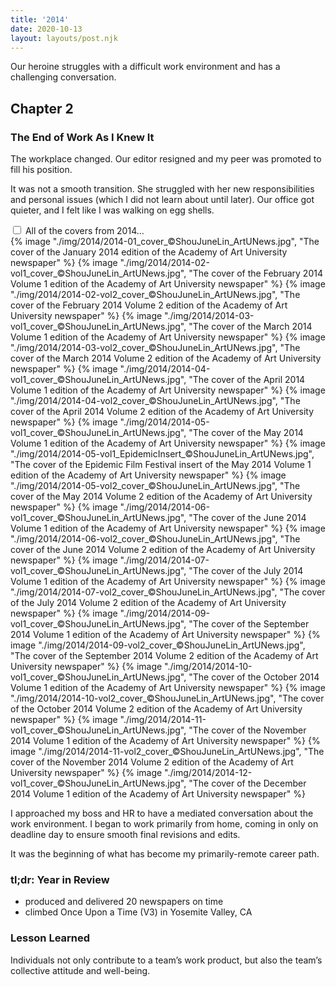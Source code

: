 ```yaml
---
title: '2014'
date: 2020-10-13
layout: layouts/post.njk
---
```


<span class="small-caps">Our heroine struggles</span> with a difficult work environment and has a challenging conversation.

<!-- excerpt -->

<h2>Chapter 2</h2>
<h3>The End of Work As I Knew It</h3>

The workplace changed. Our editor resigned and my peer was promoted to fill his position. 

It was not a smooth transition. She struggled with her new responsibilities and personal issues (which I did not learn about until later). Our office got quieter, and I felt like I was walking on egg shells.

<div class="accordion">
<input type="checkbox" id="2014" class="accordion__input">
<label for="2014" class="accordion__label">All of the covers from 2014...</label>
<div class="img-container">
{% image "./img/2014/2014-01_cover_©ShouJuneLin_ArtUNews.jpg", "The cover of the January 2014 edition of the Academy of Art University newspaper" %}
{% image "./img/2014/2014-02-vol1_cover_©ShouJuneLin_ArtUNews.jpg", "The cover of the February 2014 Volume 1 edition of the Academy of Art University newspaper" %}
{% image "./img/2014/2014-02-vol2_cover_©ShouJuneLin_ArtUNews.jpg", "The cover of the February 2014 Volume 2 edition of the Academy of Art University newspaper" %}
{% image "./img/2014/2014-03-vol1_cover_©ShouJuneLin_ArtUNews.jpg", "The cover of the March 2014 Volume 1 edition of the Academy of Art University newspaper" %}
{% image "./img/2014/2014-03-vol2_cover_©ShouJuneLin_ArtUNews.jpg", "The cover of the March 2014 Volume 2 edition of the Academy of Art University newspaper" %}
{% image "./img/2014/2014-04-vol1_cover_©ShouJuneLin_ArtUNews.jpg", "The cover of the April 2014 Volume 1 edition of the Academy of Art University newspaper" %}
{% image "./img/2014/2014-04-vol2_cover_©ShouJuneLin_ArtUNews.jpg", "The cover of the April 2014 Volume 2 edition of the Academy of Art University newspaper" %}
{% image "./img/2014/2014-05-vol1_cover_©ShouJuneLin_ArtUNews.jpg", "The cover of the May 2014 Volume 1 edition of the Academy of Art University newspaper" %}
{% image "./img/2014/2014-05-vol1_EpidemicInsert_©ShouJuneLin_ArtUNews.jpg", "The cover of the Epidemic Film Festival insert of the May 2014 Volume 1 edition of the Academy of Art University newspaper" %}
{% image "./img/2014/2014-05-vol2_cover_©ShouJuneLin_ArtUNews.jpg", "The cover of the May 2014 Volume 2 edition of the Academy of Art University newspaper" %}
{% image "./img/2014/2014-06-vol1_cover_©ShouJuneLin_ArtUNews.jpg", "The cover of the June 2014 Volume 1 edition of the Academy of Art University newspaper" %}
{% image "./img/2014/2014-06-vol2_cover_©ShouJuneLin_ArtUNews.jpg", "The cover of the June 2014 Volume 2 edition of the Academy of Art University newspaper" %}
{% image "./img/2014/2014-07-vol1_cover_©ShouJuneLin_ArtUNews.jpg", "The cover of the July 2014 Volume 1 edition of the Academy of Art University newspaper" %}
{% image "./img/2014/2014-07-vol2_cover_©ShouJuneLin_ArtUNews.jpg", "The cover of the July 2014 Volume 2 edition of the Academy of Art University newspaper" %}
{% image "./img/2014/2014-09-vol1_cover_©ShouJuneLin_ArtUNews.jpg", "The cover of the September 2014 Volume 1 edition of the Academy of Art University newspaper" %}
{% image "./img/2014/2014-09-vol2_cover_©ShouJuneLin_ArtUNews.jpg", "The cover of the September 2014 Volume 2 edition of the Academy of Art University newspaper" %}
{% image "./img/2014/2014-10-vol1_cover_©ShouJuneLin_ArtUNews.jpg", "The cover of the October 2014 Volume 1 edition of the Academy of Art University newspaper" %}
{% image "./img/2014/2014-10-vol2_cover_©ShouJuneLin_ArtUNews.jpg", "The cover of the October 2014 Volume 2 edition of the Academy of Art University newspaper" %}
{% image "./img/2014/2014-11-vol1_cover_©ShouJuneLin_ArtUNews.jpg", "The cover of the November 2014 Volume 1 edition of the Academy of Art University newspaper" %}
{% image "./img/2014/2014-11-vol2_cover_©ShouJuneLin_ArtUNews.jpg", "The cover of the November 2014 Volume 2 edition of the Academy of Art University newspaper" %}
{% image "./img/2014/2014-12-vol1_cover_©ShouJuneLin_ArtUNews.jpg", "The cover of the December 2014 Volume 1 edition of the Academy of Art University newspaper" %}
</div>
</div>

I approached my boss and HR to have a mediated conversation about the work environment. I began to work primarily from home, coming in only on deadline day to ensure smooth final revisions and edits.

It was the beginning of what has become my primarily-remote career path.

### tl;dr: Year in Review

* produced and delivered 20 newspapers on time
* climbed Once Upon a Time (V3) in Yosemite Valley, CA

### Lesson Learned
Individuals not only contribute to a team’s work product, but also the team’s collective attitude and well-being.